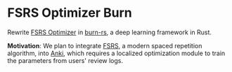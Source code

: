 # FSRS Optimizer Burn

Rewrite [FSRS Optimizer](https://github.com/open-spaced-repetition/fsrs-optimizer) in [burn-rs](https://github.com/burn-rs/burn.git), a deep learning framework in Rust.

**Motivation**: We plan to integrate [FSRS](https://github.com/open-spaced-repetition/fsrs4anki), a modern spaced repetition algorithm, into [Anki](https://github.com/ankitects/anki), which requires a localized optimization module to train the parameters from users' review logs.
